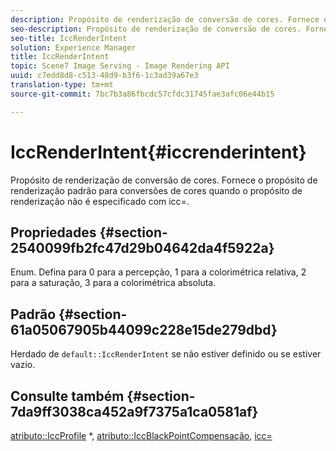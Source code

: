 ```yaml
---
description: Propósito de renderização de conversão de cores. Fornece o propósito de renderização padrão para conversões de cores quando o propósito de renderização não é especificado com icc=.
seo-description: Propósito de renderização de conversão de cores. Fornece o propósito de renderização padrão para conversões de cores quando o propósito de renderização não é especificado com icc=.
seo-title: IccRenderIntent
solution: Experience Manager
title: IccRenderIntent
topic: Scene7 Image Serving - Image Rendering API
uuid: c7edd8d8-c513-48d9-b3f6-1c3ad39a67e3
translation-type: tm+mt
source-git-commit: 7bc7b3a86fbcdc57cfdc31745fae3afc06e44b15

---
```



# IccRenderIntent{#iccrenderintent}

Propósito de renderização de conversão de cores. Fornece o propósito de renderização padrão para conversões de cores quando o propósito de renderização não é especificado com icc=.

## Propriedades {#section-2540099fb2fc47d29b04642da4f5922a}

Enum. Defina para 0 para a percepção, 1 para a colorimétrica relativa, 2 para a saturação, 3 para a colorimétrica absoluta.

## Padrão {#section-61a05067905b44099c228e15de279dbd}

Herdado de `default::IccRenderIntent` se não estiver definido ou se estiver vazio.

## Consulte também {#section-7da9ff3038ca452a9f7375a1ca0581af}

[atributo::IccProfile](../../../../../is-api/image-catalog/image-serving-api-ref/c-image-catalog-reference/c-attributes-reference/r-iccprofilecmyk.md#reference-db89f9dac33e447cadb359ec1ba27ee0) *, [atributo::IccBlackPointCompensação](../../../../../is-api/image-catalog/image-serving-api-ref/c-image-catalog-reference/c-attributes-reference/r-iccblackpointcompensation.md#reference-357626375ee140d1807f0c05171c733f), [icc=](../../../../../is-api/http-ref/image-serving-api-ref/c-http-protocol-reference/c-command-reference/r-icc.md#reference-182b5679e21e4df3b4d330535a5a7517)
